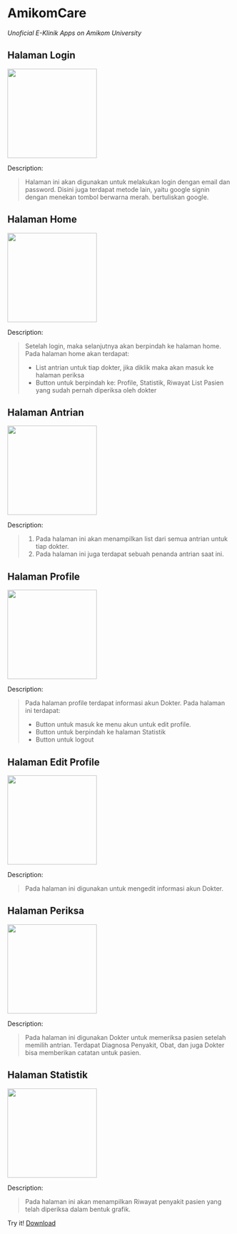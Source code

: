 # AmikomCare

_Unoficial E-Klinik Apps on Amikom University_

## Halaman Login

<img src="https://github.com/pengdst/AmikomCare/blob/storage/amikomcare_login.jpg" width="200"/>

Description:
>  Halaman ini akan digunakan untuk melakukan login dengan email dan password. Disini juga terdapat metode lain, yaitu google signin dengan menekan tombol berwarna merah. bertuliskan google.

## Halaman Home

<img src="https://github.com/pengdst/AmikomCare/blob/storage/amikomcare_home.jpg" width="200"/>

Description:
> Setelah login, maka selanjutnya akan berpindah ke halaman home.
> Pada halaman home akan terdapat:
> * List antrian untuk tiap dokter, jika diklik maka akan masuk ke halaman periksa
> * Button untuk berpindah ke: Profile, Statistik, Riwayat List Pasien yang sudah pernah diperiksa oleh dokter


## Halaman Antrian

<img src="https://github.com/pengdst/AmikomCare/blob/storage/amikomcare_antrian.jpg" width="200"/>

Description:
> 1. Pada halaman ini akan menampilkan list dari semua antrian untuk tiap dokter.
> 2. Pada halaman ini juga terdapat sebuah penanda antrian saat ini.


## Halaman Profile

<img src="https://github.com/pengdst/AmikomCare/blob/storage/amikomcare_profile.jpg" width="200"/>

Description:
> Pada halaman profile terdapat informasi akun Dokter.
> Pada halaman ini terdapat:
> * Button untuk masuk ke menu akun untuk edit profile.
> * Button untuk berpindah ke halaman Statistik
> * Button untuk logout


## Halaman Edit Profile

<img src="https://github.com/pengdst/AmikomCare/blob/storage/amikomcare_editprofile.jpg" width="200"/>

Description:
> Pada halaman ini digunakan untuk mengedit informasi akun Dokter.


## Halaman Periksa

<img src="https://github.com/pengdst/AmikomCare/blob/storage/amikomcare_periksa.jpg" width="200"/>

Description:
> Pada halaman ini digunakan Dokter untuk memeriksa pasien setelah memilih antrian.
> Terdapat Diagnosa Penyakit, Obat, dan juga Dokter bisa memberikan catatan untuk pasien.


## Halaman Statistik

<img src="https://github.com/pengdst/AmikomCare/blob/storage/amikomcare_chartstatistik.jpg" width="200"/>

Description:
> Pada halaman ini akan menampilkan Riwayat penyakit pasien yang telah diperiksa dalam bentuk grafik.

Try it! <a href="https://github.com/pengdst/AmikomCare/raw/storage/AmikomCare_debug.apk">Download</a>
